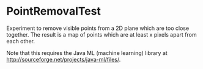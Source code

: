 PointRemovalTest
================

Experiment to remove visible points from a 2D plane which are too close together. The result is a map of points which are at least x pixels apart from each other.

Note that this requires the Java ML (machine learning) library at http://sourceforge.net/projects/java-ml/files/.


